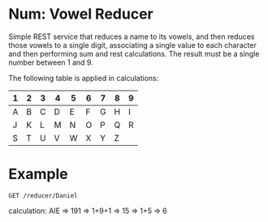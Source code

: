 # Num: Vowel Reducer

Simple REST service that reduces a name to its vowels, and then reduces 
those vowels to a single digit, associating a single value to each
character and then performing sum and rest calculations. The result must
be a single number between 1 and 9.

The following table is applied in calculations:

|1|2|3|4|5|6|7|8|9
|---|---|---|---|---|---|---|---|---|
|A|B|C|D|E|F|G|H|I|
|J|K|L|M|N|O|P|Q|R|
|S|T|U|V|W|X|Y|Z||

# Example

	GET /reducer/Daniel

calculation: AIE => 191 => 1+9+1 => 15 => 1+5 => 6

